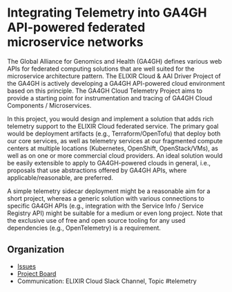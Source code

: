 # Integrating Telemetry into GA4GH API-powered federated microservice networks

The Global Alliance for Genomics and Health (GA4GH) defines various web APIs for federated computing solutions that are well suited for the microservice architecture pattern. The ELIXIR Cloud & AAI Driver Project of the GA4GH is actively developing a GA4GH API-powered cloud environment based on this principle.
The GA4GH Cloud Telemetry Project aims to provide a starting point for instrumentation and tracing of GA4GH Cloud Components / Microservices. 

In this project, you would design and implement a solution that adds rich telemetry support to the ELIXIR Cloud federated service. The primary goal would be deployment artifacts (e.g., Terraform/OpenTofu) that deploy both our core services, as well as telemetry services at our fragmented compute centers at multiple locations (Kubernetes, OpenShift, OpenStack/VMs), as well as on one or more commercial cloud providers.
An ideal solution would be easily extensible to apply to GA4GH-powered clouds in general, i.e., proposals that use abstractions offered by GA4GH APIs, where applicable/reasonable, are preferred.

A simple telemetry sidecar deployment might be a reasonable aim for a short project, whereas a generic solution with various connections to specific GA4GH APIs (e.g., integration with the Service Info / Service Registry API) might be suitable for a medium or even long project. Note that the exclusive use of free and open source tooling for any used dependencies (e.g., OpenTelemetry) is a requirement.

## Organization

* [Issues](https://github.com/elixir-cloud-aai/cloud-telemetry/issues)
* [Project Board](https://github.com/orgs/elixir-cloud-aai/projects/21)
* Communication: ELIXIR Cloud Slack Channel, Topic #telemetry

